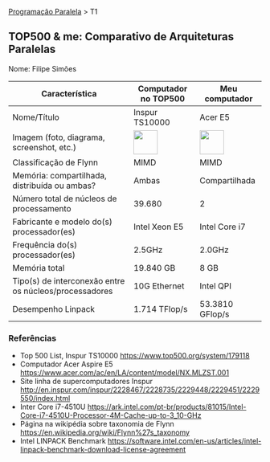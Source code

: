 [Programação Paralela](https://github.com/AndreaInfUFSM/elc139-2018a) > T1

TOP500 & me: Comparativo de Arquiteturas Paralelas
--------------------------------------------------

Nome: Filipe Simões

| Característica                                            | Computador no TOP500  | Meu computador  |
| --------------------------------------------------------- | --------------------- | --------------- |
| Nome/Título                                               |    Inspur TS10000     |      Acer E5    
| Imagem (foto, diagrama, screenshot, etc.)                 | <img src="http://en.inspur.com/inspur/2228467/2228735/2229448/2229451/2229550/2015082519444542504.jpg" width="48"> | <img src="https://saldaodainformatica.vteximg.com.br/arquivos/ids/162589-500-500/ACER-E5-574G-574L-capa.png?v=636240663342700000" width="48">|
| Classificação de Flynn                                    |         MIMD          |      MIMD       |
| Memória: compartilhada, distribuída ou ambas?             |         Ambas         |  Compartilhada  |
| Número total de núcleos de processamento                  |        39.680         |        2        |
| Fabricante e modelo do(s) processador(es)                 |     Intel Xeon E5     |  Intel Core i7  |
| Frequência do(s) processador(es)                          |         2.5GHz        |     2.0GHz      |
| Memória total                                             |       19.840 GB       |      8 GB       |
| Tipo(s) de interconexão entre os núcleos/processadores    |     10G Ethernet      |   Intel QPI     |
| Desempenho Linpack                                        |     1.714 TFlop/s     | 53.3810 GFlop/s |

### Referências
- Top 500 List, Inspur TS10000 https://www.top500.org/system/179118
- Computador Acer Aspire E5 https://www.acer.com/ac/en/LA/content/model/NX.MLZST.001
- Site linha de supercomputadores Inspur http://en.inspur.com/inspur/2228467/2228735/2229448/2229451/2229550/index.html
- Inter Core i7-4510U https://ark.intel.com/pt-br/products/81015/Intel-Core-i7-4510U-Processor-4M-Cache-up-to-3_10-GHz
- Página na wikipédia sobre taxonomia de Flynn https://en.wikipedia.org/wiki/Flynn%27s_taxonomy
- Intel LINPACK Benchmark https://software.intel.com/en-us/articles/intel-linpack-benchmark-download-license-agreement
